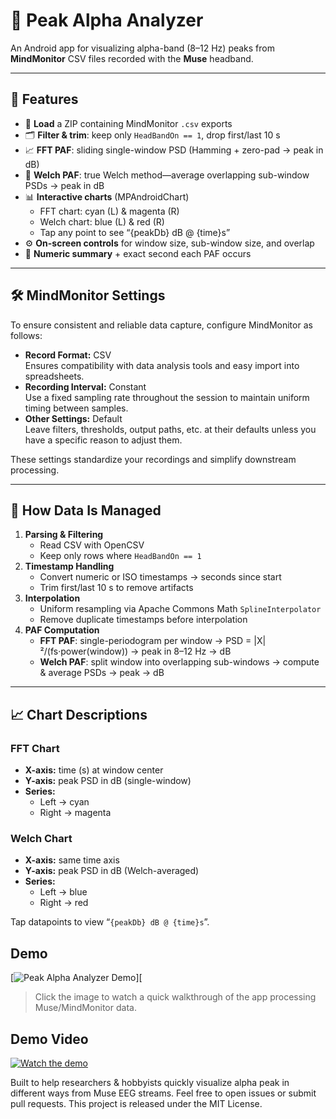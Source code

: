 # 🧠 Peak Alpha Analyzer

An Android app for visualizing alpha-band (8–12 Hz) peaks from **MindMonitor** CSV files recorded with the **Muse** headband.

---

## 🎯 Features

- 🔄 **Load** a ZIP containing MindMonitor `.csv` exports  
- 🗂️ **Filter & trim**: keep only `HeadBandOn == 1`, drop first/last 10 s  
- 📈 **FFT PAF**: sliding single-window PSD (Hamming + zero-pad → peak in dB)  
- 🔬 **Welch PAF**: true Welch method—average overlapping sub-window PSDs → peak in dB  
- 📊 **Interactive charts** (MPAndroidChart)  
  - FFT chart: cyan (L) & magenta (R)  
  - Welch chart: blue (L) & red (R)  
  - Tap any point to see “{peakDb} dB @ {time}s”  
- ⚙️ **On-screen controls** for window size, sub-window size, and overlap  
- 📝 **Numeric summary** + exact second each PAF occurs  

---

## 🛠 MindMonitor Settings

To ensure consistent and reliable data capture, configure MindMonitor as follows:

- **Record Format:** CSV  
  Ensures compatibility with data analysis tools and easy import into spreadsheets.  
- **Recording Interval:** Constant  
  Use a fixed sampling rate throughout the session to maintain uniform timing between samples.  
- **Other Settings:** Default  
  Leave filters, thresholds, output paths, etc. at their defaults unless you have a specific reason to adjust them.

These settings standardize your recordings and simplify downstream processing.

---

## 🔬 How Data Is Managed

1. **Parsing & Filtering**  
   - Read CSV with OpenCSV  
   - Keep only rows where `HeadBandOn == 1`  
2. **Timestamp Handling**  
   - Convert numeric or ISO timestamps → seconds since start  
   - Trim first/last 10 s to remove artifacts  
3. **Interpolation**  
   - Uniform resampling via Apache Commons Math `SplineInterpolator`  
   - Remove duplicate timestamps before interpolation  
4. **PAF Computation**  
   - **FFT PAF**: single-periodogram per window → PSD = |X|²/(fs·power(window)) → peak in 8–12 Hz → dB  
   - **Welch PAF**: split window into overlapping sub-windows → compute & average PSDs → peak → dB  

---

## 📈 Chart Descriptions

### FFT Chart  
- **X-axis:** time (s) at window center  
- **Y-axis:** peak PSD in dB (single-window)  
- **Series:**  
  - Left → cyan  
  - Right → magenta  

### Welch Chart  
- **X-axis:** same time axis  
- **Y-axis:** peak PSD in dB (Welch-averaged)  
- **Series:**  
  - Left → blue  
  - Right → red  

Tap datapoints to view “`{peakDb} dB @ {time}s`”.


## Demo

[![Peak Alpha Analyzer Demo](docs/demo-thumb.png)][

> Click the image to watch a quick walkthrough of the app processing Muse/MindMonitor data.
> 
## Demo Video

[![Watch the demo](https://img.youtube.com/vi/mDIf9wOj8SY/0.jpg)](https://youtube.com/shorts/mDIf9wOj8SY)

Built to help researchers & hobbyists quickly visualize alpha peak in different ways from Muse EEG streams. 
Feel free to open issues or submit pull requests. This project is released under the MIT License.

